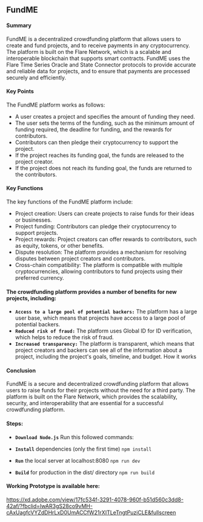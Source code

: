 ## FundME

#### Summary

FundME is a decentralized crowdfunding platform that allows users to create and fund projects, and to receive payments in any cryptocurrency. The platform is built on the Flare Network, which is a scalable and interoperable blockchain that supports smart contracts. FundME uses the Flare Time Series Oracle and State Connector protocols to provide accurate and reliable data for projects, and to ensure that payments are processed securely and efficiently.

#### Key Points

The FundME platform works as follows:

- A user creates a project and specifies the amount of funding they need.
- The user sets the terms of the funding, such as the minimum amount of funding required, the deadline for funding, and the rewards for contributors.
- Contributors can then pledge their cryptocurrency to support the project.
- If the project reaches its funding goal, the funds are released to the project creator.
- If the project does not reach its funding goal, the funds are returned to the contributors.


#### Key Functions

The key functions of the FundME platform include:

- Project creation: Users can create projects to raise funds for their ideas or businesses.
- Project funding: Contributors can pledge their cryptocurrency to support projects.
- Project rewards: Project creators can offer rewards to contributors, such as equity, tokens, or other benefits.
- Dispute resolution: The platform provides a mechanism for resolving disputes between project creators and contributors.
- Cross-chain compatibility: The platform is compatible with multiple cryptocurrencies, allowing contributors to fund projects using their preferred currency.

#### The crowdfunding platform provides a number of benefits for new projects, including:

- **`Access to a large pool of potential backers:`** The platform has a large user base, which means that projects have access to a large pool of potential backers.
- **`Reduced risk of fraud:`** The platform uses Global ID for ID verification, which helps to reduce the risk of fraud.
- **`Increased transparency:`** The platform is transparent, which means that project creators and backers can see all of the information about a project, including the project's goals, timeline, and budget.
How it works


#### Conclusion

FundME is a secure and decentralized crowdfunding platform that allows users to raise funds for their projects without the need for a third party. The platform is built on the Flare Network, which provides the scalability, security, and interoperability that are essential for a successful crowdfunding platform.

#### Steps:

- **`Download Node.js`** Run this followed commands:

- **`Install`** dependencies (only the first time)
`npm install`

- **`Run`** the local server at localhost:8080
`npm run dev`

- **`Build`** for production in the dist/ directory
`npm run build`

#### Working Prototype is available here:

https://xd.adobe.com/view/17fc534f-3291-4078-960f-b51d560c3dd8-42af/?fbclid=IwAR3gS28co9vMH-cAxUagfcVYZdDHrLxD0UmACCfW21rXITLeTngtPuziCLE&fullscreen



